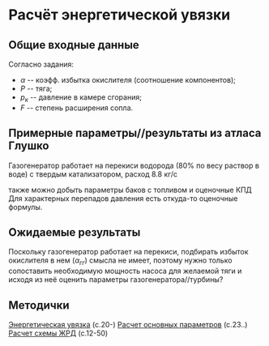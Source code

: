 # Расчёт энергетической увязки

## Общие входные данные
Согласно задания:
- $\alpha$ -- коэфф. избытка окислителя (соотношение компонентов);
- $P$ -- тяга;
- $p_к$ -- давление в камере сгорания;
- $F$ -- степень расширения сопла.

## Примерные параметры//результаты из атласа Глушко
Газогенератор работает на перекиси водорода (80% по весу раствор в воде) с твердым катализатором, расход 8.8 кг/с

также можно добыть параметры баков с топливом и оценочные КПД
Для характерных перепадов давления есть откуда-то оценочные формулы.

## Ожидаемые результаты
Поскольку газогенератор работает на перекиси, подбирать избыток окислителя в нем ($\alpha_{гг}$) смысла не имеет, поэтому нужно только 
сопоставить необходимую мощность насоса для желаемой тяги и исходя из неё оценить параметры газогенератора//турбины? 

## Методички
[Энергетическая увязка](https://1drv.ms/b/s!AiUA0a54pniLkww6_hFQMhzQuoo_?e=uFqqLd) (с.20-)
[Расчет основных параметров](https://1drv.ms/u/s!AiUA0a54pniLklcCFTfHbe7w_HR_?e=aoeFo2) (с.23..)
[Расчет схемы ЖРД](https://1drv.ms/b/s!AiUA0a54pniLkl0SDtIMHFEeRXwl?e=8thbmO) (c.12-50)